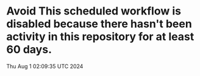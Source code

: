 # Avoid This scheduled workflow is disabled because there hasn't been activity in this repository for at least 60 days.
Thu Aug  1 02:09:35 UTC 2024
